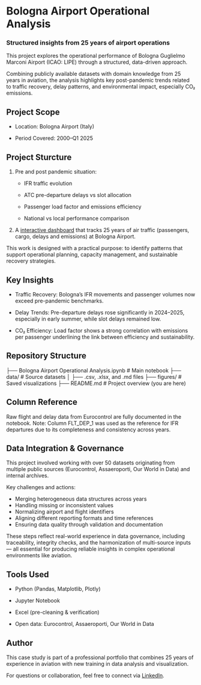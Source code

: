 # Bologna Airport Operational Analysis
### Structured insights from 25 years of airport operations

This project explores the operational performance of Bologna Guglielmo Marconi Airport (ICAO: LIPE) through a structured, data-driven approach.

Combining publicly available datasets with domain knowledge from 25 years in aviation, the analysis highlights key post-pandemic trends related to traffic recovery, delay patterns, and environmental impact, especially CO₂ emissions.

## Project Scope

* Location: Bologna Airport (Italy)

* Period Covered: 2000–Q1 2025

## Project Sturcture

  1. Pre and post pandemic situation:

      * IFR traffic evolution

      * ATC pre-departure delays vs slot allocation 

      * Passenger load factor and emissions efficiency

      * National vs local performance comparison
    
   2. A [interactive dashboard](https://github.com/VirginiaYonit/BLQ-Dashboard) that tracks 25 years of air traffic (passengers, cargo, delays and emissions) at Bologna Airport.

This work is designed with a practical purpose: to identify patterns that support operational planning, capacity management, and sustainable recovery strategies.

## Key Insights

* Traffic Recovery: Bologna’s IFR movements and passenger volumes now exceed pre-pandemic benchmarks.

* Delay Trends: Pre-departure delays rose significantly in 2024–2025, especially in early summer, while slot delays remained low.

* CO₂ Efficiency: Load factor shows a strong correlation with emissions per passenger underlining the link between efficiency and sustainability.

## Repository Structure

├── Bologna Airport Operational Analysis.ipynb   # Main notebook
├── data/                                       # Source datasets
│   ├── .csv, .xlsx, and .md files
├── figures/                                    # Saved visualizations
├── README.md                                   # Project overview (you are here)


## Column Reference

Raw flight and delay data from Eurocontrol are fully documented in the notebook.
Note: Column FLT_DEP_1 was used as the reference for IFR departures due to its completeness and consistency across years.

## Data Integration & Governance

This project involved working with over 50 datasets originating from multiple public sources (Eurocontrol, Assaeroporti, Our World in Data) and internal archives.

Key challenges and actions:
* Merging heterogeneous data structures across years
* Handling missing or inconsistent values
* Normalizing airport and flight identifiers
* Aligning different reporting formats and time references
* Ensuring data quality through validation and documentation

These steps reflect real-world experience in data governance, including traceability, integrity checks, and the harmonization of multi-source inputs — all essential for producing reliable insights in complex operational environments like aviation.

## Tools Used

* Python (Pandas, Matplotlib, Plotly)

* Jupyter Notebook

* Excel (pre-cleaning & verification)

* Open data: Eurocontrol, Assaeroporti, Our World in Data

## Author

This case study is part of a professional portfolio that combines 25 years of experience in aviation with new training in data analysis and visualization.

For questions or collaboration, feel free to connect via [LinkedIn](https://www.linkedin.com/in/virginia-levy-abulafia?trk=contact-info).




